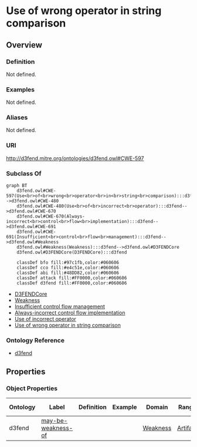 # Use of wrong operator in string comparison

## Overview

### Definition
Not defined.

### Examples
Not defined.

### Aliases
Not defined.

### URI
http://d3fend.mitre.org/ontologies/d3fend.owl#CWE-597

### Subclass Of
```mermaid
graph BT
    d3fend.owl#CWE-597(Use<br>of<br>wrong<br>operator<br>in<br>string<br>comparison):::d3fend-->d3fend.owl#CWE-480
    d3fend.owl#CWE-480(Use<br>of<br>incorrect<br>operator):::d3fend-->d3fend.owl#CWE-670
    d3fend.owl#CWE-670(Always-incorrect<br>control<br>flow<br>implementation):::d3fend-->d3fend.owl#CWE-691
    d3fend.owl#CWE-691(Insufficient<br>control<br>flow<br>management):::d3fend-->d3fend.owl#Weakness
    d3fend.owl#Weakness(Weakness):::d3fend-->d3fend.owl#D3FENDCore
    d3fend.owl#D3FENDCore(D3FENDCore):::d3fend
    
    classDef bfo fill:#97c1fb,color:#060606
    classDef cco fill:#e4c51e,color:#060606
    classDef abi fill:#48DD82,color:#060606
    classDef attack fill:#FF0000,color:#060606
    classDef d3fend fill:#FF0000,color:#060606
```

- [D3FENDCore](/docs/ontology/reference/model/D3FENDCore/D3FENDCore.md)
- [Weakness](/docs/ontology/reference/model/D3FENDCore/Weakness/Weakness.md)
- [Insufficient control flow management](/docs/ontology/reference/model/D3FENDCore/Weakness/Insufficient%20control%20flow%20management/Insufficient%20control%20flow%20management.md)
- [Always-incorrect control flow implementation](/docs/ontology/reference/model/D3FENDCore/Weakness/Insufficient%20control%20flow%20management/Always-incorrect%20control%20flow%20implementation/Always-incorrect%20control%20flow%20implementation.md)
- [Use of incorrect operator](/docs/ontology/reference/model/D3FENDCore/Weakness/Insufficient%20control%20flow%20management/Always-incorrect%20control%20flow%20implementation/Use%20of%20incorrect%20operator/Use%20of%20incorrect%20operator.md)
- [Use of wrong operator in string comparison](/docs/ontology/reference/model/D3FENDCore/Weakness/Insufficient%20control%20flow%20management/Always-incorrect%20control%20flow%20implementation/Use%20of%20incorrect%20operator/Use%20of%20wrong%20operator%20in%20string%20comparison/Use%20of%20wrong%20operator%20in%20string%20comparison.md)


### Ontology Reference
- [d3fend](http://d3fend.mitre.org/ontologies/d3fend.owl#)

## Properties
### Object Properties
| Ontology | Label | Definition | Example | Domain | Range | Inverse Of |
|----------|-------|------------|---------|--------|-------|------------|
| d3fend | [may-be-weakness-of](http://d3fend.mitre.org/ontologies/d3fend.owl#may-be-weakness-of) |  |  | [Weakness](/docs/ontology/reference/model/D3FENDCore/Weakness/Weakness.md) | [Artifact](/docs/ontology/reference/model/D3FENDCore/Artifact/Artifact.md) | [may-have-weakness](http://d3fend.mitre.org/ontologies/d3fend.owl#may-have-weakness) |

